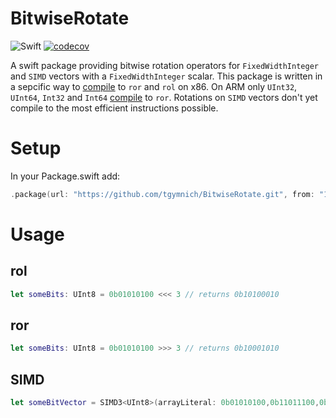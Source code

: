 # BitwiseRotate
![Swift](https://github.com/tgymnich/BitwiseRotate/workflows/Swift/badge.svg)
[![codecov](https://codecov.io/gh/tgymnich/BitwiseRotate/branch/main/graph/badge.svg?token=K3HRG7M134)](https://codecov.io/gh/tgymnich/BitwiseRotate)

A swift package providing bitwise rotation operators for `FixedWidthInteger` and `SIMD` vectors with a `FixedWidthInteger` scalar.
This package is written in a sepcific way to [compile](https://www.godbolt.org/z/4Ggohy) to `ror` and `rol` on x86. On ARM only `UInt32`, `UInt64`, `Int32` and `Int64` [compile](https://gist.github.com/tgymnich/84f1cfed5038dff435c9cdb28ceb8f10) to `ror`. Rotations on `SIMD` vectors don't yet compile to the most efficient instructions possible.

# Setup

In your Package.swift add:
```swift
.package(url: "https://github.com/tgymnich/BitwiseRotate.git", from: "1.1.0")
```

# Usage


## rol
```swift
let someBits: UInt8 = 0b01010100 <<< 3 // returns 0b10100010
```

## ror
```swift
let someBits: UInt8 = 0b01010100 >>> 3 // returns 0b10001010
```

## SIMD
```swift
let someBitVector = SIMD3<UInt8>(arrayLiteral: 0b01010100,0b11011100,0b00011000) <<< 1 // (0b10101000, 0b10111001, 0b00110000) 
```
